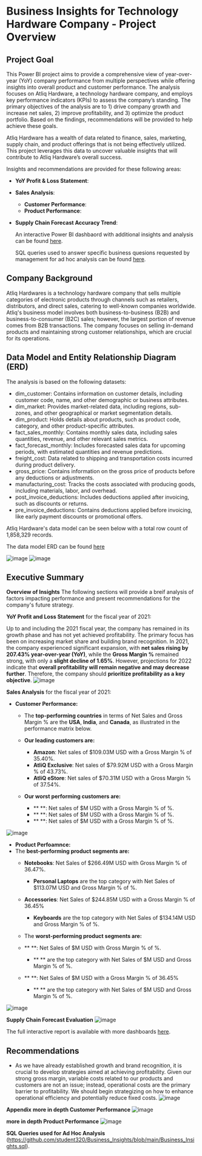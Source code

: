 # Business Insights for Technology Hardware Company - Project Overview

## Project Goal
This Power BI project aims to provide a comprehensive view of year-over-year (YoY) company performance from multiple perspectives while offering insights into overall product and customer performance. The analysis focuses on Atliq Hardware, a technology hardware company, and employs key performance indicators (KPIs) to assess the company’s standing. The primary objectives of the analysis are to 1) drive company growth and increase net sales, 2) improve profitability, and 3) optimize the product portfolio. Based on the findings, recommendations will be provided to help achieve these goals.

Atliq Hardware has a wealth of data related to finance, sales, marketing, supply chain, and product offerings that is not being effectively utilized. This project leverages this data to uncover valuable insights that will contribute to Atliq Hardware’s overall success.

Insights and recommendations are provided for these following areas:
- **YoY Profit & Loss Statement**:
- **Sales Analysis**:
  - **Customer Performance**:
  - **Product Performance**:
- **Supply Chain Forecast Accuracy Trend**:

  An interactive Power BI dashbaord with additional insights and analysis can be found [here](https://app.powerbi.com/view?r=eyJrIjoiZTUyYWY3MjUtNzI5Ny00MmY0LThlN2YtNDgxYTljOWIwZDg4IiwidCI6ImM2ZTU0OWIzLTVmNDUtNDAzMi1hYWU5LWQ0MjQ0ZGM1YjJjNCJ9).
  
  SQL queries used to answer specific business quesions requested by management for ad hoc analysis can be found [here](https://github.com/student320/Business_Insights/blob/main/Business_Insights.sql).



## Company Background
Atliq Hardwares is a technology hardware company that sells multiple categories of electronic products through channels such as retailers, distributors, and direct sales, catering to well-known companies worldwide. Atliq's business model involves both business-to-business (B2B) and business-to-consumer (B2C) sales; however, the largest portion of revenue comes from B2B transactions. The company focuses on selling in-demand products and maintaining strong customer relationships, which are crucial for its operations.

## Data Model and Entity Relationship Diagram (ERD)
The analysis is based on the following datasets:

- dim_customer: Contains information on customer details, including customer code, name, and other demographic or business attributes.
- dim_market: Provides market-related data, including regions, sub-zones, and other geographical or market segmentation details.
- dim_product: Holds details about products, such as product code, category, and other product-specific attributes.
- fact_sales_monthly: Contains monthly sales data, including sales quantities, revenue, and other relevant sales metrics.
- fact_forecast_monthly: Includes forecasted sales data for upcoming periods, with estimated quantities and revenue predictions.
- freight_cost: Data related to shipping and transportation costs incurred during product delivery.
- gross_price: Contains information on the gross price of products before any deductions or adjustments.
- manufacturing_cost: Tracks the costs associated with producing goods, including materials, labor, and overhead.
- post_invoice_deductions: Includes deductions applied after invoicing, such as discounts or returns.
- pre_invoice_deductions: Contains deductions applied before invoicing, like early payment discounts or promotional offers.

Atliq Hardware's data model can be seen below with a total row count of 1,858,329 records.  

The data model ERD can be found [here](https://lucid.app/lucidchart/5b5eb739-3350-4fd0-a3fe-c15e840668a5/view)


![image](https://github.com/user-attachments/assets/101500fb-b627-45b7-9a58-24bab7d953b7)
![image](https://github.com/user-attachments/assets/29f7704c-28eb-4ea5-aedf-df519e6a38e9)


## Executive Summary

**Overview of Insights**
The following sections will provide a breif analysis of factors impacting performance and present recommendations for the company's future strategy.  

**YoY Profit and Loss Statement** for the fiscal year of 2021:  

Up to and including the 2021 fiscal year, the company has remained in its growth phase and has not yet achieved profitability. The primary focus has been on increasing market share and building brand recognition. In 2021, the company experienced significant expansion, with **net sales rising by 207.43% year-over-year (YoY)**, while the **Gross Margin %** remained strong, with only a **slight decline of 1.65%**. However, projections for 2022 indicate that **overall profitability will remain negative and may decrease further**. Therefore, the company should **prioritize profitability as a key objective**.
![image](https://github.com/user-attachments/assets/b01e9230-6eb1-480f-9dda-cc6dcc5a15cf)  

**Sales Analysis** for the fiscal year of 2021:
  - **Customer Performance:**
    - The **top-performing countries** in terms of Net Sales and Gross Margin % are the **USA**, **India**, and **Canada**, as illustrated in the performance matrix below.  
    
    - **Our leading customers are:**
      - **Amazon**: Net sales of $109.03M USD with a Gross Margin % of 35.40%.
      - **AtliQ Exclusive**: Net sales of $79.92M USD with a Gross Margin % of 43.73%.
      - **AtliQ eStore**: Net sales of $70.31M USD with a Gross Margin % of 37.54%.
     
    - **Our worst performing customers are:**
      - ** **: Net sales of $M USD with a Gross Margin % of %.
      - ** **: Net sales of $M USD with a Gross Margin % of %.
      - ** **: Net sales of $M USD with a Gross Margin % of %.
   
  ![image](https://github.com/user-attachments/assets/ea569cba-bf2f-4324-9565-f4c30ff4ff14)

 - **Product Perfoamnce:**
  - The **best-performing product segments are:**
    - **Notebooks**: Net Sales of $266.49M USD with Gross Margin % of 36.47%.
      - **Personal Laptops** are the top category with Net Sales of $113.07M USD and Gross Margin % of %. 
    - **Accessories**: Net Sales of $244.85M USD with a Gross Margin % of 36.45%
      - **Keyboards** are the top category with Net Sales of $134.14M USD  and Gross Margin % of %.
     
    - The **worst-performing product segments are:**
    - ** **: Net Sales of $M USD with Gross Margin % of %.
      - ** ** are the top category with Net Sales of $M USD and Gross Margin % of %.
    - ** **: Net Sales of $M USD with a Gross Margin % of 36.45%
      - ** ** are the top category with Net Sales of $M USD and Gross Margin % of %.
   
  ![image](https://github.com/user-attachments/assets/395cf3f8-e556-40c0-899b-6a53e1b69969)







**Supply Chain Forecast Evaluation**
![image](https://github.com/user-attachments/assets/80cac246-5a75-4884-b376-9e5ea492592d)


The full interactive report is available with more dashboards [here](https://app.powerbi.com/view?r=eyJrIjoiZTUyYWY3MjUtNzI5Ny00MmY0LThlN2YtNDgxYTljOWIwZDg4IiwidCI6ImM2ZTU0OWIzLTVmNDUtNDAzMi1hYWU5LWQ0MjQ0ZGM1YjJjNCJ9).

## Recommendations
- As we have already established growth and brand recognition, it is crucial to develop strategies aimed at achieving profitability. Given our strong gross margin, variable costs related to our products and customers are not an issue; instead, operational costs are the primary barrier to profitability. We should begin strategizing on how to enhance operational efficiency and potentially reduce fixed costs.
![image](https://github.com/user-attachments/assets/e15124d2-1f3e-42f7-992b-563d9f5f8639)



**Appendix**
**more in depth Customer Performance**
![image](https://github.com/user-attachments/assets/d3637dc7-a7f7-41d0-b213-b1978c7785b0)

**more in depth Product Performance**
![image](https://github.com/user-attachments/assets/ae174505-8f60-4fdd-88a3-fd5f04e834e1)

**SQL Queries used for Ad Hoc Analysis**
(https://github.com/student320/Business_Insights/blob/main/Business_Insights.sql).


